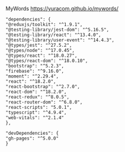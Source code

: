 MyWords https://yuracom.github.io/mywords/

    "dependencies": {
    "@reduxjs/toolkit": "^1.9.1",
    "@testing-library/jest-dom": "^5.16.5",
    "@testing-library/react": "^13.4.0",
    "@testing-library/user-event": "^14.4.3",
    "@types/jest": "^27.5.2",
    "@types/node": "^17.0.45",
    "@types/react": "^18.0.27",
    "@types/react-dom": "^18.0.10",
    "bootstrap": "^5.2.3",
    "firebase": "^9.16.0",
    "moment": "^2.29.4",
    "react": "^18.2.0",
    "react-bootstrap": "^2.7.0",
    "react-dom": "^18.2.0",
    "react-redux": "^8.0.5",
    "react-router-dom": "^6.8.0",
    "react-scripts": "5.0.1",
    "typescript": "^4.9.4",
    "web-vitals": "^2.1.4"
    },

    "devDependencies": {
    "gh-pages": "^5.0.0"
    }
